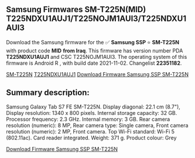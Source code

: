 <h2>Samsung Firmwares SM-T225N(MID) T225NDXU1AUJ1/T225NOJM1AUI3/T225NDXU1AUI3</h2>
Download the Samsung firmware for the ✅ <strong>Samsung SSP </strong> ⭐ <strong>SM-T225N</strong> with product code <strong>MID</strong> <strong> from Iraq</strong>. This firmware has version number PDA <strong>T225NDXU1AUJ1</strong> and CSC T225NOJM1AUI3. The operating system of this firmware is Android R , with build date 2021-11-02. Changelist <strong>22351182</strong>.


[SM-T225N](https://samfirm.shop/samsung/model/SM-T225N)
[T225NDXU1AUJ1](https://samfirm.shop/samsung/pda/T225NDXU1AUJ1)
[Download Firmware Samsung SSP SM-T225N](https://samfirm.shop/samsung/firmware/470646)
<h2>Summary description:</h2>
<p>Samsung Galaxy Tab S7 FE SM-T225N. Display diagonal: 22.1 cm (8.7"), Display resolution: 1340 x 800 pixels. Internal storage capacity: 32 GB. Processor frequency: 2.3 GHz. Internal memory: 3 GB. Rear camera resolution (numeric): 8 MP, Rear camera type: Single camera, Front camera resolution (numeric): 2 MP, Front camera. Top Wi-Fi standard: Wi-Fi 5 (802.11ac). Card reader integrated. Weight: 371 g. Product colour: Grey</p>


[Download Firmware Samsung SSP SM-T225N](https://samfirm.shop/samsung/firmware/470646)
